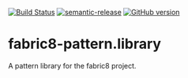 [![Build Status](https://travis-ci.org/mindreeper2420/fabric8-pattern.library.svg?branch=master)](https://travis-ci.org/mindreeper2420/fabric8-pattern.library)
[![semantic-release](https://img.shields.io/badge/%20%20%F0%9F%93%A6%F0%9F%9A%80-semantic--release-e10079.svg)](https://github.com/semantic-release/semantic-release)
[![GitHub version](https://badge.fury.io/gh/mindreeper2420%2Ffabric8-pattern.library.svg)](https://badge.fury.io/gh/mindreeper2420%2Ffabric8-pattern.library)

# fabric8-pattern.library
A pattern library for the fabric8 project.
